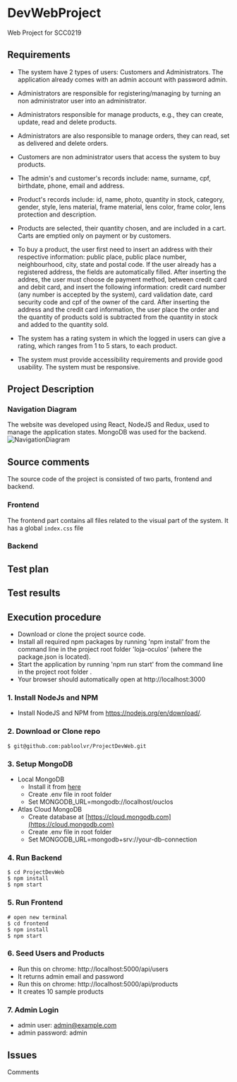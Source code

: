 # DevWebProject

Web Project for SCC0219

## Requirements
 - The system have 2 types of users: Customers and Administrators. The application already comes with an admin account with password admin.

 - Administrators are responsible for registering/managing by turning an non administrator user into an administrator.

 - Administrators responsible for manage products, e.g., they can create, update, read and delete products.

 - Administrators are also responsible to manage orders, they can read, set as delivered and delete orders.

 - Customers are non administrator users that access the system to buy products.

 - The admin's and customer's records include: name, surname, cpf, birthdate, phone, email and address.

 - Product's records include: id, name, photo, quantity in stock, category, gender, style, lens material, frame material, lens color, frame color, lens protection and description.

 - Products are selected, their quantity chosen, and are included in a cart. Carts are emptied only on payment or by customers.

 - To buy a product, the user first need to insert an address with their respective information: public place, public place number, neighbourhood, city, state and postal code. If the user already has a registered address, the fields are automatically filled. After inserting the addres, the user must choose de payment method, between credit card and debit card, and insert the following information: credit card number (any number is accepted by the system), card validation date, card security code and cpf of the owner of the card. After inserting the address and the credit card information, the user place the order and the quantity of products sold is subtracted from the quantity in stock and added to the quantity sold. 

 - The system has a rating system in which the logged in users can give a rating, which ranges from 1 to 5 stars, to each product.

 - The system must provide accessibility requirements and provide good usability. The system must be responsive.

## Project Description
### Navigation Diagram
The website was developed using React, NodeJS and Redux, used to manage the application states. MongoDB was used for the backend.
![NavigationDiagram](https://user-images.githubusercontent.com/48020553/126726170-3f1b2ef5-7a46-4ff0-9951-47b662b73da8.jpg)
## Source comments
The source code of the project is consisted of two parts, frontend and backend.
### Frontend
The frontend part contains all files related to the visual part of the system. It has a global ```index.css``` file
### Backend

## Test plan
## Test results
## Execution procedure

 - Download or clone the project source code.
 - Install all required npm packages by running 'npm install' from the command line in the project root folder 'loja-oculos' (where the package.json is located).
 - Start the application by running 'npm run start' from the command line in the project root folder .
 - Your browser should automatically open at http://localhost:3000

### 1. Install NodeJs and NPM

 - Install NodeJS and NPM from https://nodejs.org/en/download/.

### 2. Download or Clone repo

```
$ git@github.com:pabloolvr/ProjectDevWeb.git
```

### 3. Setup MongoDB

- Local MongoDB
  - Install it from [here](https://www.mongodb.com/try/download/community)
  - Create .env file in root folder
  - Set MONGODB_URL=mongodb://localhost/ouclos
- Atlas Cloud MongoDB
  - Create database at [https://cloud.mongodb.com](https://cloud.mongodb.com)
  - Create .env file in root folder
  - Set MONGODB_URL=mongodb+srv://your-db-connection

### 4. Run Backend

```
$ cd ProjectDevWeb
$ npm install
$ npm start
```

### 5. Run Frontend

```
# open new terminal
$ cd frontend
$ npm install
$ npm start
```

### 6. Seed Users and Products

- Run this on chrome: http://localhost:5000/api/users
- It returns admin email and password
- Run this on chrome: http://localhost:5000/api/products
- It creates 10 sample products

### 7. Admin Login

- admin user: admin@example.com
- admin password: admin
 
## Issues
 Comments

